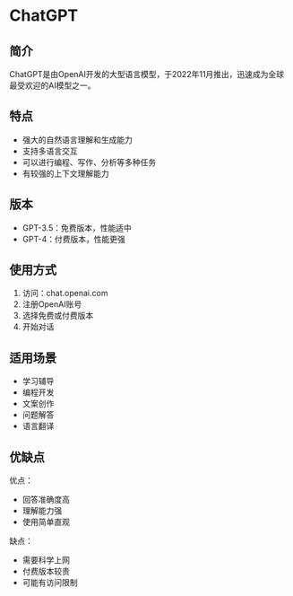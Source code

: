 # ChatGPT

## 简介
ChatGPT是由OpenAI开发的大型语言模型，于2022年11月推出，迅速成为全球最受欢迎的AI模型之一。

## 特点
- 强大的自然语言理解和生成能力
- 支持多语言交互
- 可以进行编程、写作、分析等多种任务
- 有较强的上下文理解能力

## 版本
- GPT-3.5：免费版本，性能适中
- GPT-4：付费版本，性能更强

## 使用方式
1. 访问：chat.openai.com
2. 注册OpenAI账号
3. 选择免费或付费版本
4. 开始对话

## 适用场景
- 学习辅导
- 编程开发
- 文案创作
- 问题解答
- 语言翻译

## 优缺点
优点：
- 回答准确度高
- 理解能力强
- 使用简单直观

缺点：
- 需要科学上网
- 付费版本较贵
- 可能有访问限制 